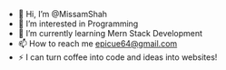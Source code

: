 - 👋 Hi, I’m @MissamShah
- 👀 I’m interested in Programming
- 🌱 I’m currently learning Mern Stack Development
- 📫 How to reach me epicue64@gmail.com
- ⚡ I can turn coffee into code and ideas into websites!

<!---
MissamShah/MissamShah is a ✨ special ✨ repository because its `README.md` (this file) appears on your GitHub profile.
You can click the Preview link to take a look at your changes.
--->
